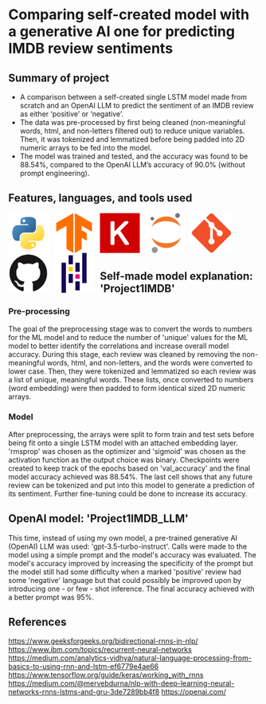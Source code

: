 # Comparing self-created model with a generative AI one for predicting IMDB review sentiments

## Summary of project
- A comparison between a self-created single LSTM model made from scratch and an OpenAI LLM to predict the sentiment of an IMDB review as either ‘positive’ or ‘negative’.
- The data was pre-processed by first being cleaned (non-meaningful words, html, and non-letters filtered out) to reduce unique variables. Then, it was tokenized and lemmatized before being padded into 2D numeric arrays to be fed into the model.
- The model was trained and tested, and the accuracy was found to be 88.54%, compared to the OpenAI LLM’s accuracy of 90.0% (without prompt engineering).

## Features, languages, and tools used
<img align="left" alt="Python" width="80px" style="padding-right:12px;" src="https://github.com/devicons/devicon/blob/v2.16.0/icons/python/python-original.svg" />
<img align="left" alt="TensorFlow" width="80px" style="padding-right:12px;" src="https://github.com/devicons/devicon/blob/v2.16.0/icons/tensorflow/tensorflow-original.svg" />
<img align="left" alt="Keras" width="80px" style="padding-right:12px;" src="https://github.com/devicons/devicon/blob/v2.16.0/icons/keras/keras-original.svg" />
<img align="left" alt="Jupyter" width="80px" style="padding-right:12px;" src="https://github.com/devicons/devicon/blob/v2.16.0/icons/jupyter/jupyter-original.svg" />
<img align="left" alt="Git" width="80px" style="padding-right:12px;" src="https://github.com/devicons/devicon/blob/v2.16.0/icons/git/git-plain.svg" />
<img align="left" alt="Github" width="80px" style="padding-right:12px;" src="https://github.com/devicons/devicon/blob/v2.16.0/icons/github/github-original.svg" />
<img align="left" alt="Pandas" width="80px" style="padding-right:12px;" src="https://github.com/devicons/devicon/blob/v2.16.0/icons/pandas/pandas-original.svg" />
<br><br><br><br><br>

## Self-made model explanation: 'Project1IMDB'
### Pre-processing
The goal of the preprocessing stage was to convert the words to numbers for the ML model and to reduce the number of 'unique' values for 
the ML model to better identify the correlations and increase overall model accuracy.
During this stage, each review was cleaned by removing the non-meaningful words, html, and non-letters, and the words were
converted to lower case. Then, they were tokenized and lemmatized so each review was a list of unique, meaningful words. These lists, once
converted to numbers (word embedding) were then padded to form identical sized 2D numeric arrays. 
### Model
After preprocessing, the arrays were split to form train and test sets before being fit onto a single LSTM model with an attached 
embedding layer. 'rmsprop' was chosen as the optimizer and 'sigmoid' was chosen as the activation function as the output choice was binary.
Checkpoints were created to keep track of the epochs based on 'val_accuracy' and the final model accuracy achieved was 88.54%. The last cell
shows that any future review can be tokenized and put into this model to generate a prediction of its sentiment. Further fine-tuning could
be done to increase its accuracy.
## OpenAI model: 'Project1IMDB_LLM'
This time, instead of using my own model, a pre-trained generative AI (OpenAI) LLM was used: 'gpt-3.5-turbo-instruct'. Calls were made to the
model using a simple prompt and the model's accuracy was evaluated. The model's accuracy improved by increasing the specificity of the 
prompt but the model still had some difficulty when a marked 'positive' review had some 'negative' language but that could possibly be
improved upon by introducing one - or few - shot inference. The final accuracy achieved with a better prompt was 95%.

## References
https://www.geeksforgeeks.org/bidirectional-rnns-in-nlp/
https://www.ibm.com/topics/recurrent-neural-networks
https://medium.com/analytics-vidhya/natural-language-processing-from-basics-to-using-rnn-and-lstm-ef6779e4ae66
https://www.tensorflow.org/guide/keras/working_with_rnns
https://medium.com/@mervebdurna/nlp-with-deep-learning-neural-networks-rnns-lstms-and-gru-3de7289bb4f8
https://openai.com/
